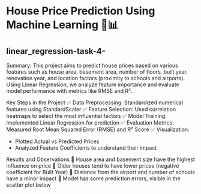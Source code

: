 # House Price Prediction Using Machine Learning 🏡📊 
## linear_regression-task-4-

Summary: 
This project aims to predict house prices based on various features such as house area, basement area, number of floors, built year, renovation year, and location factors (proximity to schools and airports). Using Linear Regression, we analyze feature importance and evaluate model performance with metrics like RMSE and R².

Key Steps in the Project
✅ Data Preprocessing: Standardized numerical features using StandardScaler
✅ Feature Selection: Used correlation heatmaps to select the most influential factors
✅ Model Training: Implemented Linear Regression for prediction
✅ Evaluation Metrics: Measured Root Mean Squared Error (RMSE) and R² Score
✅ Visualization:

* Plotted Actual vs Predicted Prices
* Analyzed Feature Coefficients to understand their impact

Results and Observations
🔹 House area and basement size have the highest influence on price
🔹 Older houses tend to have lower prices (negative coefficient for Built Year)
🔹 Distance from the airport and number of schools have a minor impact
🔹 Model has some prediction errors, visible in the scatter plot below

